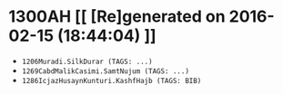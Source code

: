 # 1300AH [[ [Re]generated on 2016-02-15 (18:44:04) ]]

* `1206Muradi.SilkDurar (TAGS: ...)`
* `1269CabdMalikCasimi.SamtNujum (TAGS: ...)`
* `1286IcjazHusaynKunturi.KashfHajb (TAGS: BIB)`
